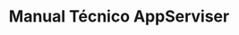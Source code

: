 ---
title: Manual Técnico AppServiser
description:  Documentación Técnica del Archivo `params-local.php`
---